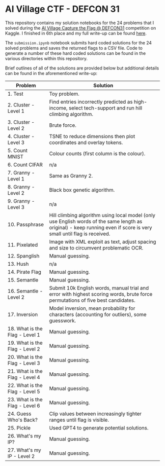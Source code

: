# AI Village CTF - DEFCON 31

This repository contains my solution notebooks for the 24 problems that I solved during the [AI Village Capture the Flag @ DEFCON31](https://www.kaggle.com/competitions/ai-village-capture-the-flag-defcon31/overview) competition on Kaggle. I finished in 6th place and my full write-up can be found [here](https://www.kaggle.com/competitions/ai-village-capture-the-flag-defcon31/discussion/454471).

The `submission.ipynb` notebook submits hard coded solutions for the 24 solved problems and saves the returned flags to a CSV file. Code to generate a number of these hard coded solutions can be found in the various directories within this repository.

Brief outlines of all of the solutions are provided below but additional details can be found in the aforementioned write-up:

| Problem | Solution |
| --- | --- |
| 1. Test | Toy problem. |
| 2. Cluster - Level 1 | Find entries incorrectly predicted as high-income, select tech-support and run hill climbing algorithm. |
| 3. Cluster - Level 2 | Brute force. |
| 4. Cluster - Level 3 | TSNE to reduce dimensions then plot coordinates and overlay tokens. |
| 5. Count MNIST | Colour counts (first column is the colour). |
| 6. Count CIFAR | n/a |
| 7. Granny - Level 1 | Same as Granny 2. |
| 8. Granny - Level 2 | Black box genetic algorithm. |
| 9. Granny - Level 3 | n/a |
| 10. Passphrase | Hill climbing algorithm using local model (only use English words of the same length as original) - keep running even if score is very small until flag is received. |
| 11. Pixelated | Image with XML exploit as text, adjust spacing and size to circumvent problematic OCR. |
| 12. Spanglish | Manual guessing. |
| 13. Hush | n/a |
| 14. Pirate Flag | Manual guessing. |
| 15. Semantle | Manual guessing. |
| 16. Semantle - Level 2 | Submit 10k English words, manual trial and error with highest scoring words, brute force permutations of five best candidates. |
| 17. Inversion | Model inversion, mean probability for characters (accounting for outliers), some guesswork. |
| 18. What is the Flag - Level 1 | Manual guessing. |
| 19. What is the Flag - Level 2 | Manual guessing. |
| 20. What is the Flag - Level 3 | Manual guessing. |
| 21. What is the Flag - Level 4 | Manual guessing. |
| 22. What is the Flag - Level 5 | Manual guessing. |
| 23. What is the Flag - Level 6 | Manual guessing. |
| 24. Guess Who's Back? | Clip values between increasingly tighter ranges until flag is visible. |
| 25. Pickle | Used GPT4 to generate potential solutions. |
| 26. What's my IP? | Manual guessing. |
| 27. What's my IP - Level 2 | Manual guessing. |
